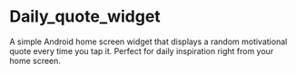 # Daily_quote_widget
A simple Android home screen widget that displays a random motivational quote every time you tap it. Perfect for daily inspiration right from your home screen.
